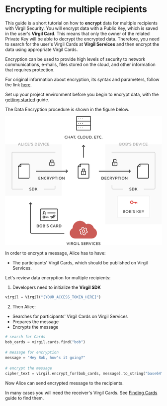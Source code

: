 # Encrypting for multiple recipients

This guide is a short tutorial on how to **encrypt** data for multiple recipients with Virgil Security. You will encrypt data with a Public Key, which is saved in the user's **Virgil Card**. This means that only the owner of the related Private Key will be able to decrypt the encrypted data. Therefore, you need to search for the user's Virgil Cards at **Virgil Services** and then encrypt the data using appropriate Virgil Cards.

Encryption can be used to provide high levels of security to network communications, e-mails, files stored on the cloud, and other information that requires protection.

For original information about encryption, its syntax and parameters, follow the link [here](https://github.com/VirgilSecurity/virgil/blob/wiki/wiki/glossary.md#encryption).

Set up your project environment before you begin to encrypt data, with the [getting started](/documentation/guides/configuration/client-configuration.md) guide.

The Data Encryption procedure is shown in the figure below.

![Virgil Encryption Intro](/documentation/img/Encryption_introduction.png "Data encryption")


In order to encrypt a message, Alice has to have:
 - The participants' Virgil Cards, which should be published on Virgil Services.

Let's review data encryption for multiple recipients:

1. Developers need to initialize the **Virgil SDK**

```python
virgil = Virgil("[YOUR_ACCESS_TOKEN_HERE]")
```

2. Then Alice:


  -  Searches for participants' Virgil Cards on Virgil Services
  -  Prepares the message
  -  Encrypts the message

  ```python
  # search for Cards
  bob_cards = virgil.cards.find("bob")

  # message for encryption
  message = "Hey Bob, how's it going?"

  # encrypt the message
  cipher_text = virgil.encrypt_for(bob_cards, message).to_string("base64")
  ```

Now Alice can send encrypted message to the recipients.

In many cases you will need the receiver's Virgil Cards. See [Finding Cards](/documentation/guides/virgil-card/finding-card.md) guide to find them.
